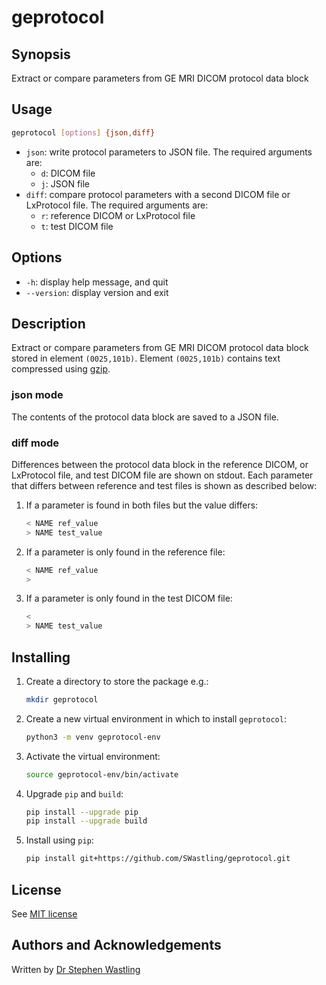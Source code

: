 # geprotocol

## Synopsis
Extract or compare parameters from GE MRI DICOM protocol data block

## Usage

```bash
geprotocol [options] {json,diff}
```
- `json`: write protocol parameters to JSON file. The required arguments are:
   - `d`: DICOM file
   - `j`: JSON file
- `diff`: compare protocol parameters with a second DICOM file or LxProtocol file. The required 
arguments are:
   - `r`: reference DICOM or LxProtocol file
   - `t`: test DICOM file
## Options
- `-h`: display help message, and quit
- `--version`: display version and exit

## Description
Extract or compare parameters from GE MRI DICOM protocol data block stored in
element `(0025,101b)`. Element `(0025,101b)` contains text compressed using 
[gzip](gnu.org/software/gzip).

### json mode
The contents of the protocol data block are saved to a JSON file.

### diff mode
Differences between the protocol data block in the reference DICOM, or LxProtocol 
file, and test DICOM file are shown on stdout. Each parameter that differs 
between reference and test files is shown as described below:

1. If a parameter is found in both files but the value differs:

    ```bash
    < NAME ref_value
    > NAME test_value
    ```

2. If a parameter is only found in the reference file:
    ```bash
    < NAME ref_value
    > 
    ```

3. If a parameter is only found in the test DICOM file:
    ```bash
    < 
    > NAME test_value
    ```
 
## Installing
1. Create a directory to store the package e.g.:

    ```bash
    mkdir geprotocol
    ```

2. Create a new virtual environment in which to install `geprotocol`:

    ```bash
    python3 -m venv geprotocol-env
    ```
   
3. Activate the virtual environment:

    ```bash
    source geprotocol-env/bin/activate
    ```

4. Upgrade `pip` and `build`:

    ```bash
    pip install --upgrade pip
    pip install --upgrade build
    ```

5. Install using `pip`:
    ```bash
    pip install git+https://github.com/SWastling/geprotocol.git
    ```

## License
See [MIT license](./LICENSE)

## Authors and Acknowledgements
Written by [Dr Stephen Wastling](mailto:stephen.wastling@nhs.net) 